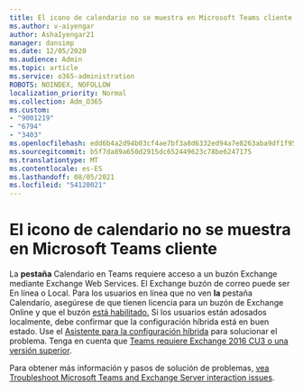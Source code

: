 ```yaml
---
title: El icono de calendario no se muestra en Microsoft Teams cliente
ms.author: v-aiyengar
author: AshaIyengar21
manager: dansimp
ms.date: 12/05/2020
ms.audience: Admin
ms.topic: article
ms.service: o365-administration
ROBOTS: NOINDEX, NOFOLLOW
localization_priority: Normal
ms.collection: Adm_O365
ms.custom:
- "9001219"
- "6794"
- "3403"
ms.openlocfilehash: edd6b4a2d94b03cf4ae7bf3a8d6332ed94a7e8263aba9df1f9588eecbd0ce05a
ms.sourcegitcommit: b5f7da89a650d2915dc652449623c78be6247175
ms.translationtype: MT
ms.contentlocale: es-ES
ms.lasthandoff: 08/05/2021
ms.locfileid: "54120021"
---
```

# <a name="calendar-icon-isnt-showing-in-microsoft-teams-client"></a>El icono de calendario no se muestra en Microsoft Teams cliente

La **pestaña** Calendario en Teams requiere acceso a un buzón Exchange mediante Exchange Web Services. El Exchange buzón de correo puede ser En línea o Local. Para los usuarios en línea que no ven **la** pestaña Calendario, asegúrese de que tienen licencia para un buzón de Exchange Online y que el buzón [está habilitado.](https://docs.microsoft.com/exchange/recipients-in-exchange-online/create-user-mailboxes) Si los usuarios están adosados localmente, debe confirmar que la configuración híbrida está en buen estado. Use el [Asistente para la configuración híbrida](https://docs.microsoft.com/exchange/hybrid-deployment/hybrid-agent) para solucionar el problema. Tenga en cuenta que [Teams requiere Exchange 2016 CU3 o una versión superior](https://docs.microsoft.com/microsoftteams/exchange-teams-interact).

Para obtener más información y pasos de solución de problemas, [vea Troubleshoot Microsoft Teams and Exchange Server interaction issues](https://docs.microsoft.com/microsoftteams/troubleshoot/known-issues/teams-exchange-interaction-issue).
